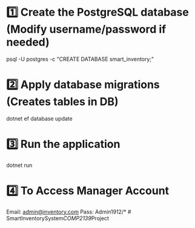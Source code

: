 # 1️⃣ Create the PostgreSQL database (Modify username/password if needed)
psql -U postgres -c "CREATE DATABASE smart_inventory;"

# 2️⃣ Apply database migrations (Creates tables in DB)
dotnet ef database update

# 3️⃣ Run the application
dotnet run 

# 4️⃣ To Access Manager Account 
Email: admin@inventory.com
Pass: Admin1912/*
#   S m a r t I n v e n t o r y S y s t e m _ C O M P 2 1 3 9 _ P r o j e c t  
 